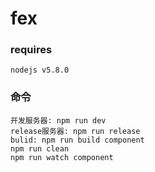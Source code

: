 # fex
### requires
    nodejs v5.8.0
### 命令
    开发服务器: npm run dev
    release服务器: npm run release  
    bulid: npm run build component
    npm run clean
    npm run watch component
